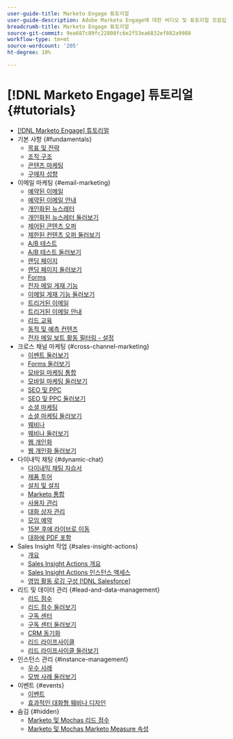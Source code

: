 ```yaml
---
user-guide-title: Marketo Engage 튜토리얼
user-guide-description: Adobe Marketo Engage에 대한 비디오 및 튜토리얼 모음입니다.
breadcrumb-title: Marketo Engage 튜토리얼
source-git-commit: 9ea687c89fc22808fc6e2f53ea6832ef882a9980
workflow-type: tm+mt
source-wordcount: '205'
ht-degree: 10%

---
```



# [!DNL Marketo Engage] 튜토리얼 {#tutorials}

+ [[!DNL Marketo Engage] 튜토리얼](overview.md)
+ 기본 사항 {#fundamentals}
   + [목표 및 전략](fundamentals/goals-and-strategy-learn.md)
   + [조직 구조](fundamentals/organizational-structure-learn.md)
   + [콘텐츠 마케팅](fundamentals/content-marketing-learn.md)
   + [구매자 성향](fundamentals/buyer-personas-learn.md)
+ 이메일 마케팅 {#email-marketing}
   + [예약된 이메일](email-marketing/scheduled-email-learn.md)
   + [예약된 이메일 안내](email-marketing/scheduled-email-watch.md)
   + [개인화된 뉴스레터](email-marketing/personalized-newsletter-learn.md)
   + [개인화된 뉴스레터 둘러보기](email-marketing/personalized-newsletter-watch.md)
   + [제어된 콘텐츠 오퍼](email-marketing/gated-content-offer-learn.md)
   + [제한된 컨텐츠 오퍼 둘러보기](email-marketing/gated-content-offer-watch.md)
   + [A/B 테스트](email-marketing/ab-testing-learn.md)
   + [A/B 테스트 둘러보기](email-marketing/ab-testing-watch.md)
   + [랜딩 페이지 ](email-marketing/landing-pages-learn.md)
   + [랜딩 페이지 둘러보기](email-marketing/landing-pages-watch.md)
   + [Forms](email-marketing/forms-learn.md)
   + [전자 메일 게재 기능](email-marketing/email-deliverability-learn.md)
   + [이메일 게재 기능 둘러보기](email-marketing/email-deliverability-watch.md)
   + [트리거된 이메일](email-marketing/triggered-email-learn.md)
   + [트리거된 이메일 안내](email-marketing/triggered-email-watch.md)
   + [리드 교육](email-marketing/lead-nuturing-learn.md)
   + [동적 및 예측 컨텐츠](email-marketing/dynamic-and-predictive-content-learn.md)
   + [전자 메일 보트 활동 필터링 - 설정](filtering-email-bot-activities/setup.md)
+ 크로스 채널 마케팅 {#cross-channel-marketing}
   + [이벤트 둘러보기](events/events-watch.md)
   + [Forms 둘러보기](email-marketing/forms-watch.md)
   + [모바일 마케팅 통합](cross-channel-marketing/mobile-marketing-learn.md)
   + [모바일 마케팅 둘러보기](cross-channel-marketing/mobile-marketing-watch.md)
   + [SEO 및 PPC](cross-channel-marketing/seo-and-ppc-learn.md)
   + [SEO 및 PPC 둘러보기](cross-channel-marketing/seo-and-ppc-watch.md)
   + [소셜 마케팅](cross-channel-marketing/social-marketing-learn.md)
   + [소셜 마케팅 둘러보기](cross-channel-marketing/social-marketing-watch.md)
   + [웨비나](events/webinar-learn.md)
   + [웨비나 둘러보기](events/webinar-watch.md)
   + [웹 개인화](cross-channel-marketing/web-personalization-learn.md)
   + [웹 개인화 둘러보기](cross-channel-marketing/web-personalization-watch.md)
+ 다이내믹 채팅 {#dynamic-chat}
   + [다이내믹 채팅 자습서](dynamic-chat/dynamic-chat-overview.md)
   + [제품 투어](dynamic-chat/product-tour.md)
   + [설치 및 설치](dynamic-chat/setup.md)
   + [Marketo 통합](dynamic-chat/marketo-integration.md)
   + [사용자 관리](dynamic-chat/user-management.md)
   + [대화 상자 관리](dynamic-chat/dialogue-management.md)
   + [모임 예약](dynamic-chat/meeting-booking.md)
   + [15분 후에 라이브로 이동](dynamic-chat/go-live-in-15-minutes.md)
   + [대화에 PDF 포함](dynamic-chat/document-cloud-integration.md)
+ Sales Insight 작업 {#sales-insight-actions}
   + [개요](sales-insight-actions/overview.md)
   + [Sales Insight Actions 개요](sales-insight-actions/sales-insight-actions-overview.md)
   + [Sales Insight Actions 인스턴스 액세스](sales-insight-actions/accessing-your-sales-insight-actions-instance.md)
   + [영업 활동 로깅 구성 [!DNL Salesforce]](sales-insight-actions/configure-sales-activity-logging-to-salesforce.md)
+ 리드 및 데이터 관리 {#lead-and-data-management}
   + [리드 점수](lead-and-data-management/lead-scoring-learn.md)
   + [리드 점수 둘러보기](lead-and-data-management/lead-scoring-watch.md)
   + [구독 센터](lead-and-data-management/subscription-center-learn.md)
   + [구독 센터 둘러보기](lead-and-data-management/subscription-center-watch.md)
   + [CRM 동기화](lead-and-data-management/crm-sync-learn.md)
   + [리드 라이프사이클](lead-and-data-management/lead-lifecycle-learn.md)
   + [리드 라이프사이클 둘러보기](lead-and-data-management/lead-lifecycle-watch.md)
+ 인스턴스 관리 {#instance-management}
   + [우수 사례](instance-management/best-practice-learn.md)
   + [모범 사례 둘러보기](instance-management/best-practice-watch.md)
+ 이벤트 {#events}
   + [이벤트](events/events-learn.md)
   + [효과적인 대화형 웨비나 디자인](events/design-an-effective-interactive-webinar.md)
+ 숨김 {#hidden}
   + [Marketo 및 Mochas 리드 점수](events/marketo-and-mochas/lead-scoring.md)
   + [Marketo 및 Mochas Marketo Measure 속성](events/marketo-and-mochas/attribution.md)